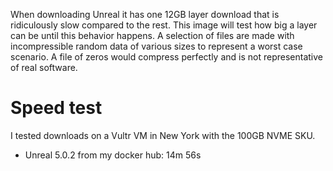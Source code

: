 When downloading Unreal it has one 12GB layer download that is ridiculously slow compared to the rest. This image will test how big a layer can be until this behavior happens.
A selection of files are made with incompressible random data of various sizes to represent a worst case scenario. A file of zeros would compress perfectly and is not representative of real software.

# Speed test

I tested downloads on a Vultr VM in New York with the 100GB NVME SKU.

- Unreal 5.0.2 from my docker hub: 14m 56s
